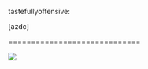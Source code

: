 <!--
id: 28356968809
link: http://tumblr.atmos.org/post/28356968809/tastefullyoffensive-azdc
slug: tastefullyoffensive-azdc
date: Mon Jul 30 2012 13:33:05 GMT-0700 (PDT)
publish: 2012-07-030
tags: 
title: tastefullyoffensive:

[azdc]

-->


tastefullyoffensive:

[azdc]

=============================

![](http://24.media.tumblr.com/tumblr_m7j0l30bJc1qewacoo1_500.jpg)


